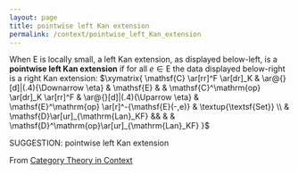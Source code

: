 ```yaml
---
layout: page
title: pointwise left Kan extension
permalink: /context/pointwise_left_Kan_extension
---
```


When $\mathsf{E}$ is locally small, a left Kan extension, as displayed below-left, is a **pointwise left Kan extension** if for all $e \in \mathsf{E}$ the data displayed below-right is a right Kan extension:
$\xymatrix{ \mathsf{C} \ar[rr]^F \ar[dr]_K & \ar@{}[d]|(.4){\Downarrow \eta} & \mathsf{E} & & \mathsf{C}^\mathrm{op} \ar[dr]_K \ar[rr]^F  &  \ar@{}[d]|(.4){\Uparrow \eta} & \mathsf{E}^\mathrm{op} \ar[r]^-{\mathsf{E}(-,e)} & \textup{\textsf{Set}}   \\ & \mathsf{D}\ar[ur]_{\mathrm{Lan}_KF} &&  & & \mathsf{D}^\mathrm{op}\ar[ur]_{\mathrm{Lan}_KF} }$


SUGGESTION: pointwise left Kan extension

From [Category Theory in Context](https://mathgloss.github.io/MathGloss/context.html)